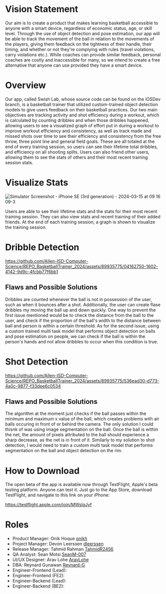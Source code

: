 # Vision Statement

Our aim is to create a product that makes learning basketball accessible to anyone with a smart device, regardless of economic status, age, or skill level. Through the use of object detection and pose estimation, our app will be able to track the movement of the ball in relation to the movements of the players, giving them feedback on the tightness of their handle, their timing, and whether or not they're complying with rules (travel violations, carry violations etc.). While coaches can provide similar feedback, personal coaches are costly and inaccessible for many, so we intend to create a free alternative that anyone can use provided they have a smart device.

# Overview

Our app, called Swish Lab, whose source code can be found on the iOSDev branch, is a basketball trainer that utilized custom-trained object detection models to give users feedback on their basketball practices. Our two main objectives are tracking activity and shot efficiency during a workout, which is calculated by counting dribbles and when those dribbles happened, allowing users to see a visualized graph of effort put in during a workout to improve workout efficiency and consistency, as well as track made and missed shots over time to see their efficiency and consistency from the free throw, three point line and general field goals. These are all totaled at the end of every training session, so users can see their lifetime total dribbles, and efficiency on all shooting splits. Users can also friend other users, allowing them to see the stats of others and their most recent training session stats.

# Visualize Stats

![Simulator Screenshot - iPhone SE (3rd generation) - 2024-03-15 at 09 16 09-3](https://github.com/Allen-ISD-Computer-Science/REPO_BasketballTrainer_2024/assets/89935775/662a4607-8493-4fc0-9d69-2c5a703a1371)


Users are able to see their lifetime stats and the stats for their most recent training session. They can also view stats and recent training of their added friends. At the end of each training session, a graph is shown to visualize the training session.

# Dribble Detection


https://github.com/Allen-ISD-Computer-Science/REPO_BasketballTrainer_2024/assets/89935775/04162750-1602-4142-9d9c-4fcbb77f6bb1


## Flaws and Possible Solutions ##
 Dribbles are counted whenever the ball is not in possession of the user, such as when it bounces after a shot. Additionally, the user can create flase dribbles my moving the ball up and down quickly. 
 One way to prevent the first issue mentioned would be to check the distance from the ball to the user, and check if the proportion of the ball's width to the distance between ball and person is within a certain threshold. As for the second issue, using a custom trained multi task model that performs object detection on balls and pose estimation on people, we can check if the ball is within the person's hands and not allow dribbles to occur when this condition is true.

# Shot Detection


https://github.com/Allen-ISD-Computer-Science/REPO_BasketballTrainer_2024/assets/89935775/536ead30-d773-4a0c-9877-f33dee6c0534


## Flaws and Possible Solutions ##

The algorithm at the moment just checks if the ball passes within the minimum and maximum x value of the ball, which creates problems with air balls occuring in front of or behind the camera. The only solution I could thisnk of was using image segmentation on the ball. Once the ball is within the net, the amount of pixels attributed to the ball should experience a sharp decrease, as the net is in front of it. Similarly to my solution to shot detection, I would need to train a custom multi task model that performs segmentation on the ball and object detection on the rim.

# How to Download

The open beta of the app is available now through TestFlight, Apple's beta testing platform. Anyone can test it. Just go to the App Store, download TestFlight, and navigate to this link on your iPhone: 

https://testflight.apple.com/join/MWslqJyf
 
# Roles

- Product Manager: Onik Hoque [onikh](https://www.codermerlin.com/users/onik-hoque/Digital%20Portfolio/index.html)
- Project Manager: Devon Leerssen [dleerssen](https://www.codermerlin.com/users/devon-leerssen/Digital%20Portfolio/index.html)
- Release Manager: Tahmid Rahman [TahmidR2456](https://www.codermerlin.com/users/tahmid-rahman/Digital%20Portfolio/index.html)
- QA Analyst: Sean Motsi [SeanM-007](https://codermerlin.academy/users/sean-motsi/Digital%20Portfolio) 
- UI/UX Designer: Arav Lohe [AravLohe](https://codermerlin.academy/users/arav-lohe/Digital%20Portfolio/index.html)
- DBA: Reynard Gunawan [Reynard-G](https://codermerlin.academy/users/reynard-gunawan/Digital%20Portfolio/index.html)
- Engineer-Frontend (Lead):
- Engineer-Frontend (FE2):
- Engineer-Backend (Lead):
- Engineer-Backend (BE2):
